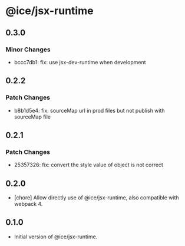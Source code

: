 # @ice/jsx-runtime

## 0.3.0

### Minor Changes

- bccc7db1: fix: use jsx-dev-runtime when development

## 0.2.2

### Patch Changes

- b8b1d5e4: fix: sourceMap url in prod files but not publish with sourceMap file

## 0.2.1

### Patch Changes

- 25357326: fix: convert the style value of object is not correct

## 0.2.0

- [chore] Allow directly use of @ice/jsx-runtime, also compatible with webpack 4.

## 0.1.0

- Initial version of @ice/jsx-runtime.

